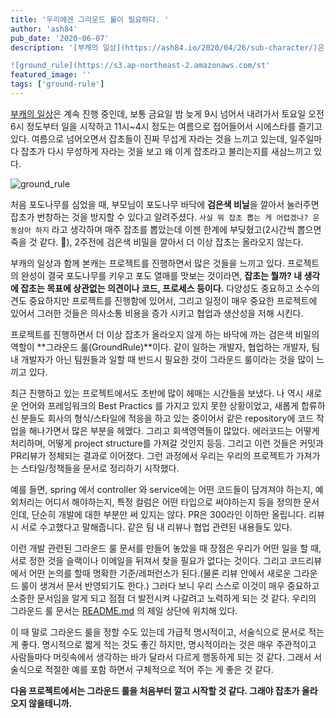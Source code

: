 ```yaml
---
title: '우리에겐 그라운드 룰이 필요하다. '
author: 'ash84'
pub_date: '2020-06-07'
description: '[부캐의 일상](https://ash84.io/2020/04/26/sub-character/)은 계속 진행 중인데, 보통 금요일 밤 늦게 9시 넘어서 내려가서 토요일 오전 6시 정도부터 일을 시작하고 11시~4시 정도는 여름으로 접어들어서 시에스타를 즐기고 있다. 여름으로 넘어오면서 잡초들이 진짜 무섭게 자라는 것을 느끼고 있는데, 일주일마다 잡초가 다시 무성하게 자라는 것을 보고 왜 이게 잡초라고 불리는지를 새삼느끼고 있다. 

![ground_rule](https://s3.ap-northeast-2.amazonaws.com/st'
featured_image: ''
tags: ['ground-rule']
---
```


[부캐의 일상](https://ash84.io/2020/04/26/sub-character/)은 계속 진행 중인데, 보통 금요일 밤 늦게 9시 넘어서 내려가서 토요일 오전 6시 정도부터 일을 시작하고 11시~4시 정도는 여름으로 접어들어서 시에스타를 즐기고 있다. 여름으로 넘어오면서 잡초들이 진짜 무섭게 자라는 것을 느끼고 있는데, 일주일마다 잡초가 다시 무성하게 자라는 것을 보고 왜 이게 잡초라고 불리는지를 새삼느끼고 있다. 

![ground_rule](https://s3.ap-northeast-2.amazonaws.com/static.ash84.io/images/blog/ground-rule/ground_rule.png)

처음 포도나무를 심었을 때, 부모님이 포도나무 바닥에 **검은색 비닐**을 깔아서 눌러주면 잡초가 번창하는 것을 방지할 수 있다고 알려주셨다. `사실 뭐 잡초 뽑는 게 어렵겠나? 운동삼아 하지` 라고 생각하며 매주 잡초를 뽑았는데 이젠 한계에 부딪혔고(2시간씩 뽑으면 죽을 것 같다. 🤯), 2주전에 검은색 비밀을 깔아서 더 이상 잡초는 올라오지 않는다. 

부캐의 일상과 함께 본캐는 프로젝트를 진행하면서 많은 것들을 느끼고 있다. 프로젝트의 완성이 결국 포도나무를 키우고 포도 열매를 맛보는 것이라면, **잡초는 뭘까? 내 생각에 잡초는 목표에 상관없는 의견이나 코드, 프로세스 등이다.** 다양성도 중요하고 소수의견도 중요하지만 프로젝트를 진행함에 있어서, 그리고 일정이 매우 중요한 프로젝트에 있어서 그러한 것들은 의사소통 비용을 증가 시키고 협업과 생산성을 저해 시킨다. 

프로젝트를 진행하면서 더 이상 잡초가 올라오지 않게 하는 바닥에 까는 검은색 비밀의 역할이 **그라운드 룰(GroundRule)**이다. 같이 일하는 개발자, 협업하는 개발자, 팀 내 개발자가 아닌 팀원들과 일할 때 반드시 필요한 것이 그라운드 룰이라는 것을 많이 느끼고 있다. 

최근 진행하고 있는 프로젝트에서도 초반에 많이 헤매는 시간들을 보냈다. 나 역시 새로운 언어와 프레임워크의 Best Practics 를 가지고 있지 못한 상황이었고, 새롭게 합류하신 분들도 회사의 형식/스타일에 적응을 하고 있는 중이어서 같은 repository에 코드 작업을 해나가면서 많은 부분을 헤맸다. 그리고 회색영역들이 많았다. 에러코드는 어떻게 처리하며, 어떻게 project structure를 가져갈 것인지 등등. 그리고 이런 것들은 커밋과 PR리뷰가 정체되는 결과로 이어졌다. 그런 과정에서 우리는 우리의 프로젝트가 가져가는 스타일/정책들을 문서로 정리하기 시작했다. 

예를 들면, spring 에서 controller 와 service에는 어떤 코드들이 담겨져야 하는지, 예외처리는 어디서 해야하는지,  특정 컬럼은 어떤 타입으로 써야하는지 등을 정의한 문서인데, 단순히 개발에 대한 부분만 써 있지는 않다. PR은 300라인 이하만 올립니다. 리뷰시 서로 수고했다고 말해줍니다. 같은 팀 내 리뷰나 협업 관련된 내용들도 있다. 

이런 개발 관련된 그라운드 룰 문서를 만들어 놓았을 때 장점은 우리가 어떤 일을 할 때, 서로 정한 것을 슬랙이나 이메일을 뒤져서 찾을 필요가 없다는 것이다. 그리고 코드리뷰에서 어떤 논의를 할때 명확한 기준/레퍼런스가 된다.(물론 리뷰 안에서 새로운 그라운드 룰이 생겨서 문서 반영되기도 한다.) 그러다 보니 우리 스스로 이것이 매우 중요하고 소중한 문서임을 알게 되고 점점 더 발전시켜 나갈려고 노력하게 되는 것 같다. 우리의 그라운드 룰 문서는 [README.md](http://readme.md) 의 제일 상단에 위치해 있다. 

이 때 말로 그라운드 룰을 정할 수도 있는데 가급적 명시적이고, 서술식으로 문서로 적는 게 좋다. 명시적으로 짧게 적는 것도 좋긴 하지만, 명시적이라는 것은 매우 주관적이고 사람들마다 머릿속에서 생각하는 바가 달라서 다르게 행동하게 되는 것 같다. 그래서 서술식으로 적절한 예를 포함 하면서 구체적으로 적어 주는 게 좋은 것 같다. 

**다음 프로젝트에서는 그라운드 룰을 처음부터 깔고 시작할 것 같다. 그래야 잡초가 올라오지 않을테니까.**
